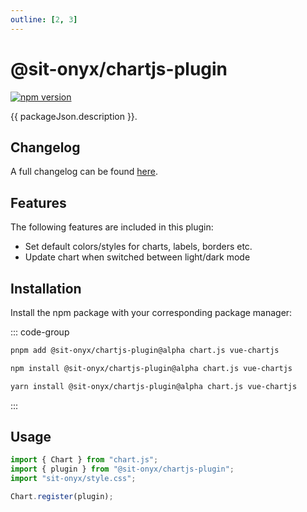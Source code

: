 ```yaml
---
outline: [2, 3]
---
```


<script lang="ts" setup>
import packageJson from "../../../../../packages/chartjs-plugin/package.json";
</script>

# @sit-onyx/chartjs-plugin

<div class="hide-external-link">

[![npm version](https://badge.fury.io/js/@sit-onyx%2Fchartjs-plugin.svg)](https://www.npmjs.com/package/@sit-onyx/chartjs-plugin)

</div>

{{ packageJson.description }}.

## Changelog

A full changelog can be found [here](/development/packages/changelogs/chartjs-plugin).

## Features

The following features are included in this plugin:

- Set default colors/styles for charts, labels, borders etc.
- Update chart when switched between light/dark mode

## Installation

Install the npm package with your corresponding package manager:

::: code-group

```sh [pnpm]
pnpm add @sit-onyx/chartjs-plugin@alpha chart.js vue-chartjs
```

```sh [npm]
npm install @sit-onyx/chartjs-plugin@alpha chart.js vue-chartjs
```

```sh [yarn]
yarn install @sit-onyx/chartjs-plugin@alpha chart.js vue-chartjs
```

:::

## Usage

```ts
import { Chart } from "chart.js";
import { plugin } from "@sit-onyx/chartjs-plugin";
import "sit-onyx/style.css";

Chart.register(plugin);
```
